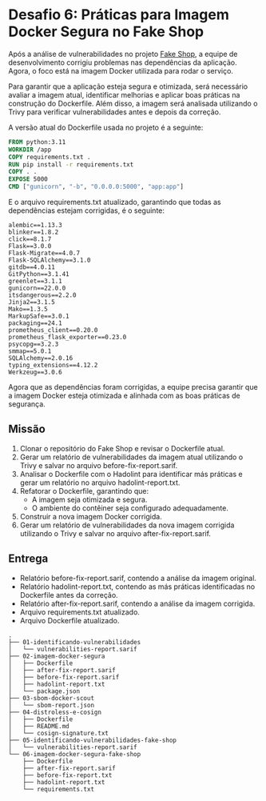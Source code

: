 # Desafio 6: Práticas para Imagem Docker Segura no Fake Shop

Após a análise de vulnerabilidades no projeto [Fake Shop](https://github.com/KubeDev/fake-shop), a equipe de desenvolvimento corrigiu problemas nas dependências da aplicação. Agora, o foco está na imagem Docker utilizada para rodar o serviço.

Para garantir que a aplicação esteja segura e otimizada, será necessário avaliar a imagem atual, identificar melhorias e aplicar boas práticas na construção do Dockerfile. Além disso, a imagem será analisada utilizando o Trivy para verificar vulnerabilidades antes e depois da correção.

A versão atual do Dockerfile usada no projeto é a seguinte:
```Dockerfile
FROM python:3.11
WORKDIR /app
COPY requirements.txt .
RUN pip install -r requirements.txt
COPY . .
EXPOSE 5000
CMD ["gunicorn", "-b", "0.0.0.0:5000", "app:app"]
```
E o arquivo requirements.txt atualizado, garantindo que todas as dependências estejam corrigidas, é o seguinte:
```text
alembic==1.13.3
blinker==1.8.2
click==8.1.7
Flask==3.0.0
Flask-Migrate==4.0.7
Flask-SQLAlchemy==3.1.0
gitdb==4.0.11
GitPython==3.1.41
greenlet==3.1.1
gunicorn==22.0.0
itsdangerous==2.2.0
Jinja2==3.1.5
Mako==1.3.5
MarkupSafe==3.0.1
packaging==24.1
prometheus_client==0.20.0
prometheus_flask_exporter==0.23.0
psycopg==3.2.3
smmap==5.0.1
SQLAlchemy==2.0.16
typing_extensions==4.12.2
Werkzeug==3.0.6
```
Agora que as dependências foram corrigidas, a equipe precisa garantir que a imagem Docker esteja otimizada e alinhada com as boas práticas de segurança.

## Missão
1. Clonar o repositório do Fake Shop e revisar o Dockerfile atual.
2. Gerar um relatório de vulnerabilidades da imagem atual utilizando o Trivy e salvar no arquivo before-fix-report.sarif.
3. Analisar o Dockerfile com o Hadolint para identificar más práticas e gerar um relatório no arquivo hadolint-report.txt.
4. Refatorar o Dockerfile, garantindo que:
      - A imagem seja otimizada e segura.
      - O ambiente do contêiner seja configurado adequadamente.
5. Construir a nova imagem Docker corrigida.
6. Gerar um relatório de vulnerabilidades da nova imagem corrigida utilizando o Trivy e salvar no arquivo after-fix-report.sarif.

## Entrega
- Relatório before-fix-report.sarif, contendo a análise da imagem original.
- Relatório hadolint-report.txt, contendo as más práticas identificadas no Dockerfile antes da correção.
- Relatório after-fix-report.sarif, contendo a análise da imagem corrigida.
- Arquivo requirements.txt atualizado.
- Arquivo Dockerfile atualizado.

```text
.
├── 01-identificando-vulnerabilidades
│   └── vulnerabilities-report.sarif
├── 02-imagem-docker-segura
│   ├── Dockerfile
│   ├── after-fix-report.sarif
│   ├── before-fix-report.sarif
│   ├── hadolint-report.txt
│   └── package.json
├── 03-sbom-docker-scout
│   └── sbom-report.json
├── 04-distroless-e-cosign
│   ├── Dockerfile
│   ├── README.md
│   └── cosign-signature.txt
├── 05-identificando-vulnerabilidades-fake-shop
│   └── vulnerabilities-report.sarif
└── 06-imagem-docker-segura-fake-shop
    ├── Dockerfile
    ├── after-fix-report.sarif
    ├── before-fix-report.txt
    ├── hadolint-report.txt
    └── requirements.txt
```
